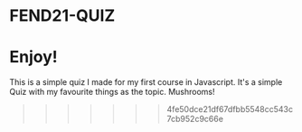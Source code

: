 # FEND21-QUIZ

Enjoy!
=======
This is a simple quiz I made for my first course in Javascript. 
It's a simple Quiz with my favourite things as the topic. 
Mushrooms!
>>>>>>> 4fe50dce21df67dfbb5548cc543c7cb952c9c66e
